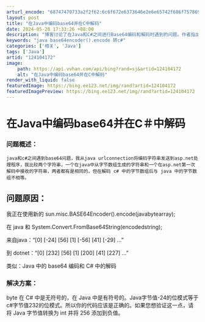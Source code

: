 ```yaml
---
arturl_encode: "68747470733a2f2f62:6c6f672e6373646e2e6e65742f686f757869616e313130332f:61727469636c652f64657461696c732f313234313034313732"
layout: post
title: "在Java中编码base64并在C中解码"
date: 2024-05-28 17:33:26 +08:00
description: "博客讨论了在Java和C#之间进行Base64编码和解码时遇到的问题。作者指出，由于Java的字节是"
keywords: "java base64encoder().encode 转c#"
categories: ['相关', 'Java']
tags: ['Java']
artid: "124104172"
image:
    path: https://api.vvhan.com/api/bing?rand=sj&artid=124104172
    alt: "在Java中编码base64并在C中解码"
render_with_liquid: false
featuredImage: https://bing.ee123.net/img/rand?artid=124104172
featuredImagePreview: https://bing.ee123.net/img/rand?artid=124104172
---
```


# 在Java中编码base64并在C＃中解码

### 问题概述：

```
java和c#之间遇到base64问题，我从java urlconnection将编码字符串发送到asp.net处理程序，我比较两个字符串，一个在java中从字节数组生成的字符串和一个在asp.net第一次解码中接收的字符串，两者都有是相同的，但在解码 c# 中的字节数组后与 java 中的字节数组不相等。

```

## 问题原因：

我正在使用新的 sun.misc.BASE64Encoder().encode(javabytearray);
  
在 java 和 System.Convert.FromBase64String(encodedstring);
  
来自java：“[0] [-24] [56] [1] [-56] [41] [-29] …”
  
到 dotnet：“[0] [232] [56] [1] [200] [41] [227] …”
  
类似：Java 中的 base64 编码和 C# 中的解码

### 解决方案：

byte 在 C# 中是无符号的，在 Java 中是有符号的。Java字节值-24的位模式等于c#字节值232的位模式。所以你的代码应该是正确的。如果您想验证这一点，请将 Java 字节值转换为 int 并将 256 添加到负值。